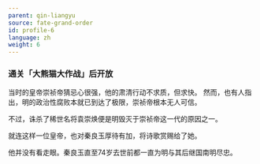 ```yaml
---
parent: qin-liangyu
source: fate-grand-order
id: profile-6
language: zh
weight: 6
---
```


### 通关「大熊猫大作战」后开放

当时的皇帝崇祯帝猜忌心很强，他的肃清行动不求质，但求快。
然而，也有人指出，明的政治性腐败本就已到达了极限，崇祯帝根本无人可信。

不过，诛杀了稀世名将袁崇焕便是明毁灭于崇祯帝这一代的原因之一。

就连这样一位皇帝，也对秦良玉厚待有加，将诗歌赏赐给了她。

他并没有看走眼。秦良玉直至74岁去世前都一直为明与其后继国南明尽忠。
